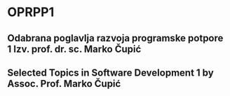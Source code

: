 # OPRPP1
## Odabrana poglavlja razvoja programske potpore 1 Izv. prof. dr. sc. Marko Čupić
## Selected Topics in Software Development 1 by Assoc. Prof. Marko Čupić